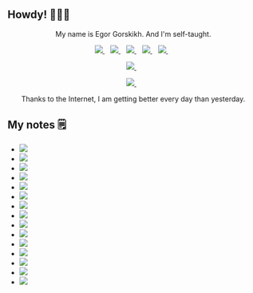 ## Howdy! 🙋🏻‍♂️

<p align='center'>
My name is Egor Gorskikh. And I'm self-taught.
<p align='center'>
</p>

<p align='center'>
  <a href="https://egorskikh.ru/" target="_blank">
    <img src="https://img.shields.io/badge/egorskikh.ru-important.svg?&style=for-the-badge&logo=&logoColor=white" />        
  </a>&nbsp;&nbsp;

  
  <a href="https://twitter.com/egorskikh" target="_blank">
    <img src="https://img.shields.io/badge/Twitter-1DA1F2?style=for-the-badge&logo=twitter&logoColor=white" />        
  </a>&nbsp;&nbsp;
  
   <a href="https://www.instagram.com/egorskikh/" target="_blank">
    <img src="https://img.shields.io/badge/Instagram-E4405F?style=for-the-badge&logo=instagram&logoColor=white" />        
  </a>&nbsp;&nbsp;
  
   <a href="https://t.me/egorskikh" target="_blank">
    <img src="https://img.shields.io/badge/Telegram-2CA5E0?style=for-the-badge&logo=telegram&logoColor=white" />        
  </a>&nbsp;&nbsp;
  
  <a href="https://www.linkedin.com/in/egorskikh" target="_blank">
    <img src="https://img.shields.io/badge/linkedin-%230077B5.svg?&style=for-the-badge&logo=linkedin&logoColor=white" />
  </a>&nbsp;&nbsp;
 <p align='center'>
</p>

<p align='center'>
    <a href='mailto: main@egorskikh.ru' target="_blank">
    <img src="https://img.shields.io/badge/mail-blueviolet.svg?&style=for-the-badge&logo=&logoColor=white"/>
  </a>&nbsp;&nbsp;
 <p align='center'>     
</p>

<p align='center'> 
   <a href="https://egorskikh.ru/project.html" target="_blank">
   <img src="https://img.shields.io/badge/portfolio-ff69b4.svg?&style=for-the-badge&logo=&logoColor=white"/>
  </a>&nbsp;&nbsp;
 <p align='center'>     
</p>

<p align='center'>
Thanks to the Internet, I am getting better every day than yesterday.
<p align='center'>
</p>
  
## My notes 🗒
- <a href='https://github.com/egorskikh/Hello-Objective-C' target="_blank">
    <img src="https://img.shields.io/badge/objc-Objective C-black"/>

- <a href='https://github.com/egorskikh/Playgrounds/tree/main/Swift' target="_blank">
    <img src="https://img.shields.io/badge/swift-Swift-black"/>

- <a href='https://github.com/egorskikh/IOS-Data-Structures-and-Algorithms' target="_blank">
    <img src="https://img.shields.io/badge/swift-Data Structures && Algorithms-9cf"/>
  
- <a href='https://github.com/egorskikh/IOS-SwiftUI' target="_blank">
    <img src="https://img.shields.io/badge/swift-SwiftUI-yellow"/>
    
- <a href='https://github.com/egorskikh/IOS-Design-Patterns' target="_blank">
    <img src="https://img.shields.io/badge/swift-Design Patterns-inactive"/> 
   
- <a href='https://github.com/egorskikh/IOS-TDD' target="_blank">
    <img src="https://img.shields.io/badge/swift-TDD-9cf"/>
  
- <a href='https://github.com/egorskikh/IOS-Concurrency' target="_blank">
    <img src="https://img.shields.io/badge/swift-Concurrency-inactive"/>
   
- <a href='https://github.com/egorskikh/IOS-CoreData' target="_blank">
    <img src="https://img.shields.io/badge/swift-Core Data-9cf"/>
   
- <a href='https://github.com/egorskikh/IOS-Animations' target="_blank">
    <img src="https://img.shields.io/badge/swift-Animations-inactive"/>
   
- <a href='https://github.com/egorskikh/IOS-PushNotifications' target="_blank">
    <img src="https://img.shields.io/badge/swift-Push Notifications-9cf"/>
  
- <a href='https://github.com/egorskikh/IOS-App-Architecture' target="_blank">
    <img src="https://img.shields.io/badge/swift-App Architecture-inactive"/>
  
- <a href='https://github.com/egorskikh/IOS-Combine' target="_blank">
    <img src="https://img.shields.io/badge/swift-Combine-yellow"/>
  
- <a href='https://github.com/egorskikh/IOS-RxSwift' target="_blank">
    <img src="https://img.shields.io/badge/swift-RxSwift-yellow"/>
   
- <a href='https://github.com/egorskikh/IOS-Machine-Learning' target="_blank">
    <img src="https://img.shields.io/badge/swift-Machine Learning-yellow"/>

- <a href='https://github.com/egorskikh/IOS-VAPOR' target="_blank">
    <img src="https://img.shields.io/badge/swift-VAPOR-yellow"/>
   



<!--
[![summerHearts's github stats](https://github-readme-stats.vercel.app/api?username=egorskikh&theme=cobalt)](https://github.com/anuraghazra/github-readme-stats)

| 1 | 2 | 3 | 4 | 
| --- | --- | --- | --- | 
| A | B | C | D |
| A | B | C | D |

- <a href='https://github.com/egorskikh/IOS-UIKit' target="_blank">
    <img src="https://img.shields.io/badge/swift-UIKit-yellow"/>




-->
